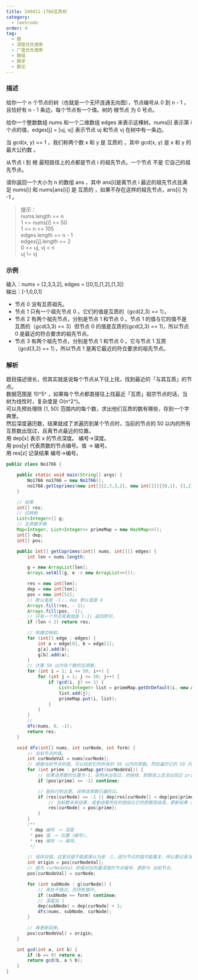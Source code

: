 ```yaml
---
title: 240411-1766互质树
category:
  - leetcode
order: 4
tag:
  - 数
  - 深度优先搜索
  - 广度优先搜索
  - 数组
  - 数学
  - 数论
---
```


### 描述
给你一个 n 个节点的树（也就是一个无环连通无向图），节点编号从 0 到 n - 1 ，且恰好有 n - 1 条边，每个节点有一个值。树的 根节点 为 0 号点。  

给你一个整数数组 nums 和一个二维数组 edges 来表示这棵树。nums[i] 表示第 i 个点的值，edges[j] = [uj, vj] 表示节点 uj 和节点 vj 在树中有一条边。  

当 gcd(x, y) == 1 ，我们称两个数 x 和 y 是 互质的 ，其中 gcd(x, y) 是 x 和 y 的 最大公约数 。  

从节点 i 到 根 最短路径上的点都是节点 i 的祖先节点。一个节点 不是 它自己的祖先节点。

请你返回一个大小为 n 的数组 ans ，其中 ans[i]是离节点 i 最近的祖先节点且满足 nums[i] 和 nums[ans[i]] 是 互质的 ，如果不存在这样的祖先节点，ans[i] 为 -1 。
>提示：  
nums.length == n  
1 <= nums[i] <= 50  
1 <= n <= 105  
edges.length == n - 1  
edges[j].length == 2  
0 <= uj, vj < n  
uj != vj  

### 示例
输入：nums = [2,3,3,2], edges = [[0,1],[1,2],[1,3]]  
输出：[-1,0,0,1]  
- 节点 0 没有互质祖先。
- 节点 1 只有一个祖先节点 0 。它们的值是互质的（gcd(2,3) == 1）。
- 节点 2 有两个祖先节点，分别是节点 1 和节点 0 。节点 1 的值与它的值不是互质的（gcd(3,3) == 3）但节点 0 的值是互质的(gcd(2,3) == 1)，所以节点 0 是最近的符合要求的祖先节点。
- 节点 3 有两个祖先节点，分别是节点 1 和节点 0 。它与节点 1 互质（gcd(3,2) == 1），所以节点 1 是离它最近的符合要求的祖先节点。

### 解析
题目描述很长，但其实就是说每个节点从下往上找，找到最近的「与其互质」的节点。  
数据范围是 10^5^ ，如果每个节点都直接往上找最近「互质」祖宗节点的话，当树为线性时，复杂度是 O(n^2^)。  
可以先预处理除 [1, 50] 范围内的每个数，求出他们互质的数有哪些，存到一个字典里。  
然后深度遍历数，结果就成了求遍历到某个节点时，当前的节点的 50 以内的所有互质数出现过，且离节点最近的位置。  
用 dep[x] 表示 x 的节点深度。 编号->深度。  
用 pos[y] 代表质数的节点编号。值 -> 编号。  
用 res[z] 记录结果     编号->编号。  


```java
public class No1766 {

    public static void main(String[] args) {
        No1766 no1766 = new No1766();
        no1766.getCoprimes(new int[]{2,3,3,2}, new int[][]{{0,1}, {1,2}, {1,3}});
    }

    // 结果
    int[] res;
    // 边映射
    List<Integer>[] g;
    // 互质数字典
    Map<Integer, List<Integer>> primeMap = new HashMap<>();
    int[] dep;
    int[] pos;

    public int[] getCoprimes(int[] nums, int[][] edges) {
        int len = nums.length;

        g = new ArrayList[len];
        Arrays.setAll(g, e -> new ArrayList<>());

        res = new int[len];
        dep = new int[len];
        pos = new int[52];
        // 默认值是 -1；，dep 默认值是 0
        Arrays.fill(res, - 1);
        Arrays.fill(pos, -1);
        // 只有一个节点答案就是 [-1] 返回即可。
        if (len < 2) return res;

        // 构建边映射。
        for (int[] edge : edges) {
            int a = edge[0], b = edge[1];
            g[a].add(b);
            g[b].add(a);
        }
        // 计算 50 以内各个数的互质数。
        for (int i = 1; i <= 50; i++) {
            for (int j = 1; j <= 50; j++) {
                if (gcd(i, j) == 1) {
                    List<Integer> list = primeMap.getOrDefault(i, new ArrayList<>());
                    list.add(j);
                    primeMap.put(i, list);
                }
            }
        }
        //
        dfs(nums, 0, -1);
        return res;
    }

    void dfs(int[] nums, int curNode, int form) {
        // 当前节点的值。
        int curNodeVal = nums[curNode];
        // 根据当前节点的值，可以找到它的所有的 50 以内的质数。然后遍历它的 50 内所有质数。
        for (int prime : primeMap.get(curNodeVal)) {
            // 如果该质数的位置为-1，说明未出现过，则继续，即路径上还没出现过 prime。
            if (pos[prime] == -1) continue;

            // 能执行到这里，说明该质数已遍历过。
            if (res[curNode] == -1 || dep[res[curNode]] < dep[pos[prime]]) {
                // 当前数未有结果，或者结果所在的层级比它的质数层级高，更新结果（深度越小，位置越高）。
                res[curNode] = pos[prime];
            }
        }
        /**
         * dep 编号 -> 深度
         * pos 值 -> 位置（编号）。
         * res 编号 -> 编号。
         */

        // 保存旧值。这里旧值不能直接认为是 -1，因为节点的值可能重复，所以要记录当前节点值，之前的位置。dfs回溯的时候，要重新更新回来。
        int origin = pos[curNodeVal];
        // 值为 curNodeVal 的值对应的最深度的节点编号，更新为 当前节点。
        pos[curNodeVal] = curNode;

        for (int subNode : g[curNode]) {
            // 来处不跳过，否则死循环。
            if (subNode == form) continue;
            // 深度加 1
            dep[subNode] = dep[curNode] + 1;
            dfs(nums, subNode, curNode);
        }

        // 再更新回来。
        pos[curNodeVal] = origin;
    }

    int gcd(int a, int b) {
        if (b == 0) return a;
        return gcd(b, a % b);
    }
}
```